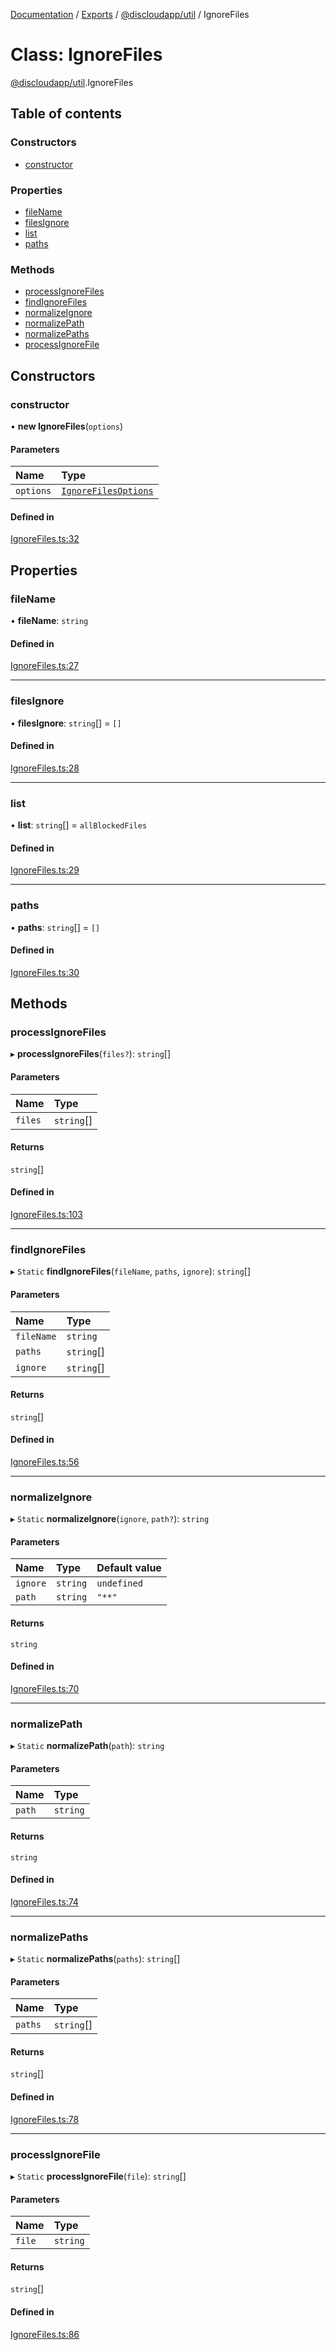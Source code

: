 [Documentation](../README.md) / [Exports](../modules.md) / [@discloudapp/util](../modules/discloudapp_util.md) / IgnoreFiles

# Class: IgnoreFiles

[@discloudapp/util](../modules/discloudapp_util.md).IgnoreFiles

## Table of contents

### Constructors

- [constructor](discloudapp_util.IgnoreFiles.md#constructor)

### Properties

- [fileName](discloudapp_util.IgnoreFiles.md#filename)
- [filesIgnore](discloudapp_util.IgnoreFiles.md#filesignore)
- [list](discloudapp_util.IgnoreFiles.md#list)
- [paths](discloudapp_util.IgnoreFiles.md#paths)

### Methods

- [processIgnoreFiles](discloudapp_util.IgnoreFiles.md#processignorefiles)
- [findIgnoreFiles](discloudapp_util.IgnoreFiles.md#findignorefiles)
- [normalizeIgnore](discloudapp_util.IgnoreFiles.md#normalizeignore)
- [normalizePath](discloudapp_util.IgnoreFiles.md#normalizepath)
- [normalizePaths](discloudapp_util.IgnoreFiles.md#normalizepaths)
- [processIgnoreFile](discloudapp_util.IgnoreFiles.md#processignorefile)

## Constructors

### constructor

• **new IgnoreFiles**(`options`)

#### Parameters

| Name | Type |
| :------ | :------ |
| `options` | [`IgnoreFilesOptions`](../interfaces/discloudapp_util.IgnoreFilesOptions.md) |

#### Defined in

[IgnoreFiles.ts:32](https://github.com/discloud/discloud.app/blob/a945852/packages/util/src/IgnoreFiles.ts#L32)

## Properties

### fileName

• **fileName**: `string`

#### Defined in

[IgnoreFiles.ts:27](https://github.com/discloud/discloud.app/blob/a945852/packages/util/src/IgnoreFiles.ts#L27)

___

### filesIgnore

• **filesIgnore**: `string`[] = `[]`

#### Defined in

[IgnoreFiles.ts:28](https://github.com/discloud/discloud.app/blob/a945852/packages/util/src/IgnoreFiles.ts#L28)

___

### list

• **list**: `string`[] = `allBlockedFiles`

#### Defined in

[IgnoreFiles.ts:29](https://github.com/discloud/discloud.app/blob/a945852/packages/util/src/IgnoreFiles.ts#L29)

___

### paths

• **paths**: `string`[] = `[]`

#### Defined in

[IgnoreFiles.ts:30](https://github.com/discloud/discloud.app/blob/a945852/packages/util/src/IgnoreFiles.ts#L30)

## Methods

### processIgnoreFiles

▸ **processIgnoreFiles**(`files?`): `string`[]

#### Parameters

| Name | Type |
| :------ | :------ |
| `files` | `string`[] |

#### Returns

`string`[]

#### Defined in

[IgnoreFiles.ts:103](https://github.com/discloud/discloud.app/blob/a945852/packages/util/src/IgnoreFiles.ts#L103)

___

### findIgnoreFiles

▸ `Static` **findIgnoreFiles**(`fileName`, `paths`, `ignore`): `string`[]

#### Parameters

| Name | Type |
| :------ | :------ |
| `fileName` | `string` |
| `paths` | `string`[] |
| `ignore` | `string`[] |

#### Returns

`string`[]

#### Defined in

[IgnoreFiles.ts:56](https://github.com/discloud/discloud.app/blob/a945852/packages/util/src/IgnoreFiles.ts#L56)

___

### normalizeIgnore

▸ `Static` **normalizeIgnore**(`ignore`, `path?`): `string`

#### Parameters

| Name | Type | Default value |
| :------ | :------ | :------ |
| `ignore` | `string` | `undefined` |
| `path` | `string` | `"**"` |

#### Returns

`string`

#### Defined in

[IgnoreFiles.ts:70](https://github.com/discloud/discloud.app/blob/a945852/packages/util/src/IgnoreFiles.ts#L70)

___

### normalizePath

▸ `Static` **normalizePath**(`path`): `string`

#### Parameters

| Name | Type |
| :------ | :------ |
| `path` | `string` |

#### Returns

`string`

#### Defined in

[IgnoreFiles.ts:74](https://github.com/discloud/discloud.app/blob/a945852/packages/util/src/IgnoreFiles.ts#L74)

___

### normalizePaths

▸ `Static` **normalizePaths**(`paths`): `string`[]

#### Parameters

| Name | Type |
| :------ | :------ |
| `paths` | `string`[] |

#### Returns

`string`[]

#### Defined in

[IgnoreFiles.ts:78](https://github.com/discloud/discloud.app/blob/a945852/packages/util/src/IgnoreFiles.ts#L78)

___

### processIgnoreFile

▸ `Static` **processIgnoreFile**(`file`): `string`[]

#### Parameters

| Name | Type |
| :------ | :------ |
| `file` | `string` |

#### Returns

`string`[]

#### Defined in

[IgnoreFiles.ts:86](https://github.com/discloud/discloud.app/blob/a945852/packages/util/src/IgnoreFiles.ts#L86)
